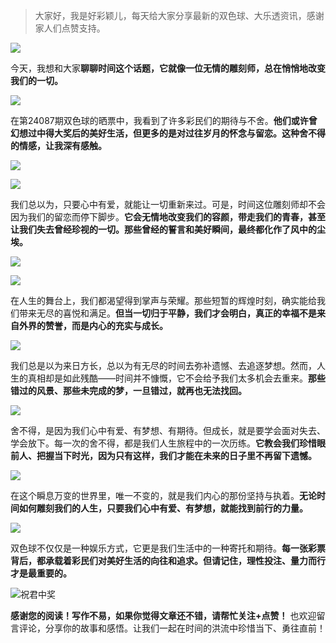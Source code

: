 
> 大家好，我是好彩颖儿，每天给大家分享最新的双色球、大乐透资讯，感谢家人们点赞支持。

![](https://cdn.jsdelivr.net/gh/wangwenjie1314/PicCDN/2024-7-11/1720660897499-image.png)


今天，我想和大家**聊聊时间这个话题，它就像一位无情的雕刻师，总在悄悄地改变我们的一切。**


![](https://cdn.jsdelivr.net/gh/wangwenjie1314/PicCDN/2024-7-30/1722305343770-image.png)

在第24087期双色球的晒票中，我看到了许多彩民们的期待与不舍。**他们或许曾幻想过中得大奖后的美好生活，但更多的是对过往岁月的怀念与留恋。这种舍不得的情感，让我深有感触。**


![](https://cdn.jsdelivr.net/gh/wangwenjie1314/PicCDN/2024-7-30/1722305348705-image.png)


![](https://cdn.jsdelivr.net/gh/wangwenjie1314/PicCDN/2024-7-30/1722305729639-image.png)



我们总以为，只要心中有爱，就能让一切重新来过。可是，时间这位雕刻师却不会因为我们的留恋而停下脚步。**它会无情地改变我们的容颜，带走我们的青春，甚至让我们失去曾经珍视的一切。那些曾经的誓言和美好瞬间，最终都化作了风中的尘埃。**


![](https://cdn.jsdelivr.net/gh/wangwenjie1314/PicCDN/2024-7-30/1722305354234-image.png)


![](https://cdn.jsdelivr.net/gh/wangwenjie1314/PicCDN/2024-7-30/1722305720702-image.png)


在人生的舞台上，我们都渴望得到掌声与荣耀。那些短暂的辉煌时刻，确实能给我们带来无尽的喜悦和满足。**但当一切归于平静，我们才会明白，真正的幸福不是来自外界的赞誉，而是内心的充实与成长。**


![](https://cdn.jsdelivr.net/gh/wangwenjie1314/PicCDN/2024-7-30/1722305359588-image.png)


我们总是以为来日方长，总以为有无尽的时间去弥补遗憾、去追逐梦想。然而，人生的真相却是如此残酷——时间并不慷慨，它不会给予我们太多机会去重来。**那些错过的风景、那些未完成的梦，一旦错过，就再也无法找回。**

![](https://cdn.jsdelivr.net/gh/wangwenjie1314/PicCDN/2024-7-30/1722305364701-image.png)


舍不得，是因为我们心中有爱、有梦想、有期待。但成长，就是要学会面对失去、学会放下。每一次的舍不得，都是我们人生旅程中的一次历练。**它教会我们珍惜眼前人、把握当下时光，因为只有这样，我们才能在未来的日子里不再留下遗憾。**


![](https://cdn.jsdelivr.net/gh/wangwenjie1314/PicCDN/2024-7-30/1722305697941-image.png)


在这个瞬息万变的世界里，唯一不变的，就是我们内心的那份坚持与执着。**无论时间如何雕刻我们的人生，只要我们心中有爱、有梦想，就能找到前行的力量。**


![](https://cdn.jsdelivr.net/gh/wangwenjie1314/PicCDN/2024-7-30/1722305709211-image.png)


双色球不仅仅是一种娱乐方式，它更是我们生活中的一种寄托和期待。**每一张彩票背后，都承载着彩民们对美好生活的向往和追求。但请记住，理性投注、量力而行才是最重要的。**

![祝君中奖](https://cdn.jsdelivr.net/gh/wangwenjie1314/PicCDN/2024-7-16/1721117255723-image.png)


**感谢您的阅读！写作不易，如果你觉得文章还不错，请帮忙关注+点赞！** 也欢迎留言评论，分享你的故事和感悟。让我们一起在时间的洪流中珍惜当下、勇往直前！